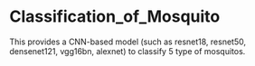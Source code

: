# Classification_of_Mosquito
This provides a CNN-based model (such as resnet18, resnet50, densenet121, vgg16bn, alexnet) to classify 5 type of mosquitos.
